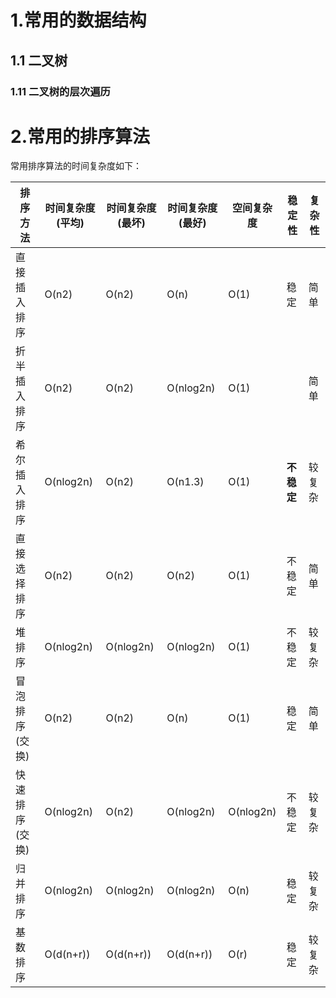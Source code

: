 # 1.常用的数据结构

## 1.1 二叉树

### 1.11 二叉树的层次遍历

# 2.常用的排序算法

常用排序算法的时间复杂度如下：

| 排序方法       | 时间复杂度(平均) | 时间复杂度(最坏) | 时间复杂度(最好) | 空间复杂度 | 稳定性     | 复杂性 |
| -------------- | ---------------- | ---------------- | ---------------- | ---------- | ---------- | ------ |
| 直接插入排序   | O(n2)            | O(n2)            | O(n)             | O(1)       | 稳定       | 简单   |
| 折半插入排序   | O(n2)            | O(n2)            | O(nlog2n)        | O(1)       |            | 简单   |
| 希尔插入排序   | O(nlog2n)        | O(n2)            | O(n1.3)          | O(1)       | **不稳定** | 较复杂 |
| 直接选择排序   | O(n2)            | O(n2)            | O(n2)            | O(1)       | 不稳定     | 简单   |
| 堆排序         | O(nlog2n)        | O(nlog2n)        | O(nlog2n)        | O(1)       | 不稳定     | 较复杂 |
| 冒泡排序(交换) | O(n2)            | O(n2)            | O(n)             | O(1)       | 稳定       | 简单   |
| 快速排序(交换) | O(nlog2n)        | O(n2)            | O(nlog2n)        | O(nlog2n)  | 不稳定     | 较复杂 |
| 归并排序       | O(nlog2n)        | O(nlog2n)        | O(nlog2n)        | O(n)       | 稳定       | 较复杂 |
| 基数排序       | O(d(n+r))        | O(d(n+r))        | O(d(n+r))        | O(r)       | 稳定       | 较复杂 |

